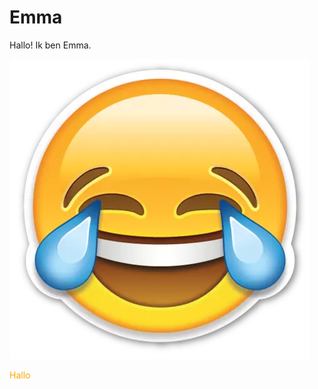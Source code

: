 # Emma
Hallo!
Ik ben Emma.

![Emoji](Face-with-Tears-of-Joy-Emoji-PNG.png)

<span style="color:orange;">Hallo</span>
